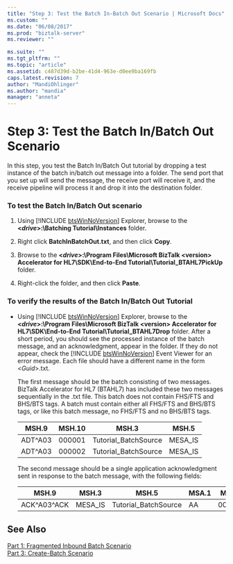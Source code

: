 ```yaml
---
title: "Step 3: Test the Batch In-Batch Out Scenario | Microsoft Docs"
ms.custom: ""
ms.date: "06/08/2017"
ms.prod: "biztalk-server"
ms.reviewer: ""

ms.suite: ""
ms.tgt_pltfrm: ""
ms.topic: "article"
ms.assetid: c487d39d-b2be-41d4-963e-d0ee9ba169fb
caps.latest.revision: 7
author: "MandiOhlinger"
ms.author: "mandia"
manager: "anneta"
---
```

# Step 3: Test the Batch In/Batch Out Scenario
In this step, you test the Batch In/Batch Out tutorial by dropping a test instance of the batch in/batch out message into a folder. The send port that you set up will send the message, the receive port will receive it, and the receive pipeline will process it and drop it into the destination folder.  
  
### To test the Batch In/Batch Out scenario  
  
1. Using [!INCLUDE [btsWinNoVersion](../../includes/btswinnoversion-md.md)] Explorer, browse to the <strong>\<<em>drive</em>\>:\Batching Tutorial\Instances</strong> folder.  
  
2. Right click **BatchInBatchOut.txt**, and then click **Copy**.  
  
3. Browse to the **\<*drive*\>:\Program Files\Microsoft BizTalk \<version\> Accelerator for HL7\SDK\End-to-End Tutorial\Tutorial_BTAHL7PickUp** folder.  
  
4. Right-click the folder, and then click **Paste**.  
  
### To verify the results of the Batch In/Batch Out Tutorial  
  
- Using [!INCLUDE [btsWinNoVersion](../../includes/btswinnoversion-md.md)] Explorer, browse to the <strong>\<<em>drive</em>\>:\Program Files\Microsoft BizTalk \<version\> Accelerator for HL7\SDK\End-to-End Tutorial\Tutorial_BTAHL7Drop</strong> folder. After a short period, you should see the processed instance of the batch message, and an acknowledgment, appear in the folder. If they do not appear, check the [!INCLUDE [btsWinNoVersion](../../includes/btswinnoversion-md.md)] Event Viewer for an error message. Each file should have a different name in the form \<<em>Guid</em>\>.txt.  
  
   The first message should be the batch consisting of two messages. BizTalk Accelerator for HL7 (BTAHL7) has included these two messages sequentially in the .txt file. This batch does not contain FHS/FTS and BHS/BTS tags. A batch must contain either all FHS/FTS and BHS/BTS tags, or like this batch message, no FHS/FTS and no BHS/BTS tags.  
  
  |MSH.9|MSH.10|MSH.3|MSH.5|  
  |-----------|------------|-----------|-----------|  
  |ADT^A03|000001|Tutorial_BatchSource|MESA_IS|  
  |ADT^A03|000002|Tutorial_BatchSource|MESA_IS|  
  
   The second message should be a single application acknowledgment sent in response to the batch message, with the following fields:  
  
  |MSH.9|MSH.3|MSH.5|MSA.1|MSA.2|  
  |-----------|-----------|-----------|-----------|-----------|  
  |ACK^A03^ACK|MESA_IS|Tutorial_BatchSource|AA|000001|  
  
## See Also  
 [Part 1: Fragmented Inbound Batch Scenario](../../adapters-and-accelerators/accelerator-hl7/part-1-fragmented-inbound-batch-scenario.md)   
 [Part 3: Create-Batch Scenario](../../adapters-and-accelerators/accelerator-hl7/part-3-create-batch-scenario.md)
